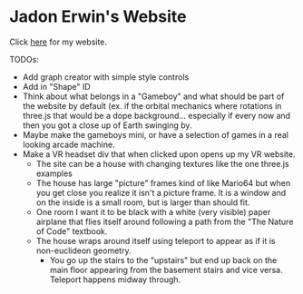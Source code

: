 # Jadon Erwin's Website

Click [here](https://jado66.github.io/site/) for my website.

TODOs:
- Add graph creator with simple style controls
- Add in "Shape" ID
- Think about what belongs in a "Gameboy" and what should be part of the website by default (ex. if the orbital mechanics where rotations in three.js that would be a dope background... especially if every now and then you got a close up of Earth swinging by.
- Maybe make the gameboys mini, or have a selection of games in a real looking arcade machine. 
- Make a VR headset div that when clicked upon opens up my VR website. 
  - The site can be a house with changing textures like the one three.js examples 
  - The house has large "picture" frames kind of like Mario64 but when you get close you realize it isn't a picture frame. It is a window and on the inside is a small room, but is larger than should fit. 
  - One room I want it to be black with a white (very visible) paper airplane that flies itself around following a path from the "The Nature of Code" textbook.
  - The house wraps around itself using teleport to appear as if it is non-euclideon geometry. 
    - You go up the stairs to the "upstairs" but end up back on the main floor appearing from the basement stairs and vice versa. Teleport happens midway through. 
